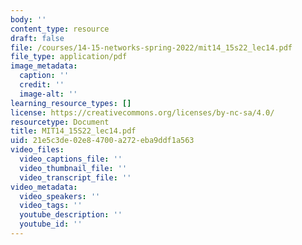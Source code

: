 ```yaml
---
body: ''
content_type: resource
draft: false
file: /courses/14-15-networks-spring-2022/mit14_15s22_lec14.pdf
file_type: application/pdf
image_metadata:
  caption: ''
  credit: ''
  image-alt: ''
learning_resource_types: []
license: https://creativecommons.org/licenses/by-nc-sa/4.0/
resourcetype: Document
title: MIT14_15S22_lec14.pdf
uid: 21e5c3de-02e8-4700-a272-eba9ddf1a563
video_files:
  video_captions_file: ''
  video_thumbnail_file: ''
  video_transcript_file: ''
video_metadata:
  video_speakers: ''
  video_tags: ''
  youtube_description: ''
  youtube_id: ''
---
```

